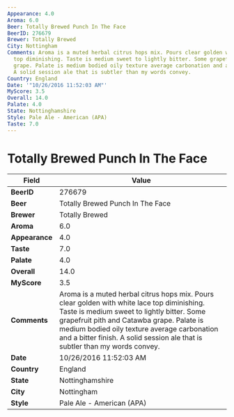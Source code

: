 ```yaml
---
Appearance: 4.0
Aroma: 6.0
Beer: Totally Brewed Punch In The Face
BeerID: 276679
Brewer: Totally Brewed
City: Nottingham
Comments: Aroma is a muted herbal citrus hops mix. Pours clear golden with white lace
  top diminishing. Taste is medium sweet to lightly bitter. Some grapefruit pith and  Catawba
  grape. Palate is medium bodied oily texture average carbonation and a bitter finish.
  A solid session ale that is subtler than my words convey.
Country: England
Date: '"10/26/2016 11:52:03 AM"'
MyScore: 3.5
Overall: 14.0
Palate: 4.0
State: Nottinghamshire
Style: Pale Ale - American (APA)
Taste: 7.0
---
```


# Totally Brewed Punch In The Face

| Field         | Value |
|---------------|-------|
| **BeerID** | 276679 |
| **Beer** | Totally Brewed Punch In The Face |
| **Brewer** | Totally Brewed |
| **Aroma** | 6.0 |
| **Appearance** | 4.0 |
| **Taste** | 7.0 |
| **Palate** | 4.0 |
| **Overall** | 14.0 |
| **MyScore** | 3.5 |
| **Comments** | Aroma is a muted herbal citrus hops mix. Pours clear golden with white lace top diminishing. Taste is medium sweet to lightly bitter. Some grapefruit pith and  Catawba grape. Palate is medium bodied oily texture average carbonation and a bitter finish. A solid session ale that is subtler than my words convey. |
| **Date** | 10/26/2016 11:52:03 AM |
| **Country** | England |
| **State** | Nottinghamshire |
| **City** | Nottingham |
| **Style** | Pale Ale - American (APA) |
